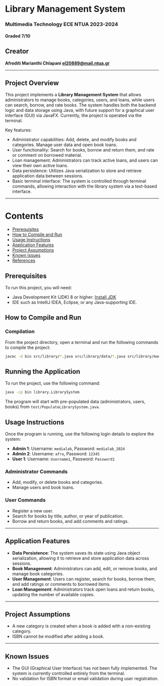 # Library Management System
### Multimedia Technology ECE NTUA 2023-2024
#### Graded 7/10

## Creator

 
 
 **Afroditi Marianthi Chlapani [el20889@mail.ntua.gr](https://github.com/ntua-el20889)**   

---

## Project Overview

This project implements a **Library Management System** that allows administrators to manage books, categories, users, and loans, while users can search, borrow, and rate books. The system handles both the backend logic and data storage using Java, with future support for a graphical user interface (GUI) via JavaFX. Currently, the project is operated via the terminal.

Key features:
- Administrator capabilities: Add, delete, and modify books and categories. Manage user data and open book loans.
- User functionality: Search for books, borrow and return them, and rate or comment on borrowed material.
- Loan management: Administrators can track active loans, and users can view their own active loans.
- Data persistence: Utilizes Java serialization to store and retrieve application data between sessions.
- Basic terminal interface: The system is controlled through terminal commands, allowing interaction with the library system via a text-based interface.

---

# Contents

- [Prerequisites](#Prerequisites)
- [How to Compile and Run](#How-to-Compile-and-Run)
- [Usage Instructions](#Usage-Instructions)
- [Application Features](#Application-Features)
- [Project Assumptions](#Project-Assumptions)
- [Known Issues](#Known-Issues)
- [References](#References)


## Prerequisites

To run this project, you will need:

- Java Development Kit (JDK) 8 or higher: [Install JDK](https://www.oracle.com/java/technologies/javase-jdk8-downloads.html)
- IDE such as IntelliJ IDEA, Eclipse, or any Java-supporting IDE.

## How to Compile and Run

### Compilation
From the project directory, open a terminal and run the following commands to compile the project:
```sh
javac -d bin src/library/*.java src/library/data/*.java src/library/management/*.java src/library/gui/*.java src/test/*.java src/test/util/*.java
```
## Running the Application
To run the project, use the following command:
```sh
java -cp bin library.LibrarySystem
```
The program will start with pre-populated data (administrators, users, books) from `test/PopulateLibrarySystem.java`.

## Usage Instructions

Once the program is running, use the following login details to explore the system:

- **Admin 1**: Username: `medialab`, Password: `medialab_2024`
- **Admin 2**: Username: `afro`, Password: `12345`
- **User 1**: Username: `Username1`, Password: `Password1`

### Administrator Commands
- Add, modify, or delete books and categories.
- Manage users and book loans.

### User Commands
- Register a new user.
- Search for books by title, author, or year of publication.
- Borrow and return books, and add comments and ratings.

---

## Application Features

- **Data Persistence**: The system saves its state using Java object serialization, allowing it to retrieve and store application data across sessions.
- **Book Management**: Administrators can add, edit, or remove books, and manage book categories.
- **User Management**: Users can register, search for books, borrow them, and add ratings or comments to borrowed items.
- **Loan Management**: Administrators track open loans and return books, updating the number of available copies.

---

## Project Assumptions

- A new category is created when a book is added with a non-existing category.
- ISBN cannot be modified after adding a book.

---

## Known Issues

- The GUI (Graphical User Interface) has not been fully implemented. The system is currently controlled entirely from the terminal.
- No validation for ISBN format or email validation during user registration.





